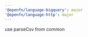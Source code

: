```yaml
---
'@openfn/language-bigquery': major
'@openfn/language-http': major
---
```


use parseCsv from common
